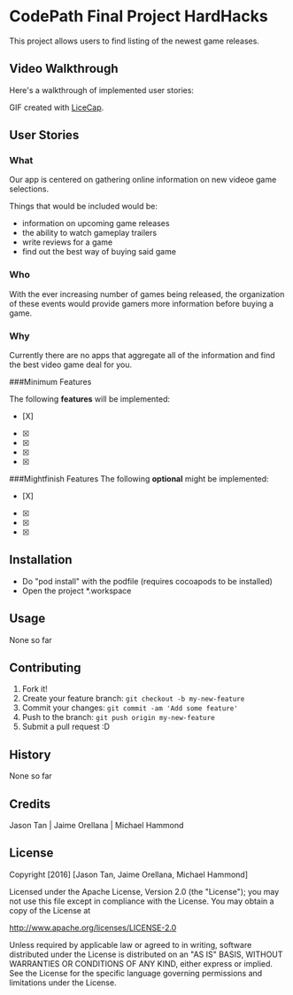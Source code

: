 # CodePath Final Project **HardHacks**

This project allows users to find listing of the newest game releases. 


## Video Walkthrough 
Here's a walkthrough of implemented user stories:

GIF created with [LiceCap](http://www.cockos.com/licecap/).


## User Stories

### What
Our app is centered on gathering online information on new videoe game selections.

Things that would be included would be: 
- information on upcoming game releases
- the ability to watch gameplay trailers
- write reviews for a game
- find out the best way of buying said game

### Who
With the ever increasing number of games being released, the organization of these events would provide gamers more information before buying a game.

### Why
Currently there are no apps that aggregate all of the information and find the best video game deal for you. 


###Minimum Features

The following **features** will be implemented:
- [X]
- [X]
- [X] 
- [X] 
- [X] 


###Mightfinish Features
The following **optional** might be implemented:
- [X] 
- [X] 
- [X] 
- [X] 



## Installation

- Do "pod install" with the podfile (requires cocoapods to be installed)
- Open the project *.workspace

## Usage

None so far

## Contributing

1. Fork it!
2. Create your feature branch: `git checkout -b my-new-feature`
3. Commit your changes: `git commit -am 'Add some feature'`
4. Push to the branch: `git push origin my-new-feature`
5. Submit a pull request :D

## History
None so far

## Credits
Jason Tan | Jaime Orellana | Michael Hammond

## License

Copyright [2016] [Jason Tan, Jaime Orellana, Michael Hammond]

Licensed under the Apache License, Version 2.0 (the "License");
you may not use this file except in compliance with the License.
You may obtain a copy of the License at

http://www.apache.org/licenses/LICENSE-2.0

Unless required by applicable law or agreed to in writing, software
distributed under the License is distributed on an "AS IS" BASIS,
WITHOUT WARRANTIES OR CONDITIONS OF ANY KIND, either express or implied.
See the License for the specific language governing permissions and
limitations under the License.
